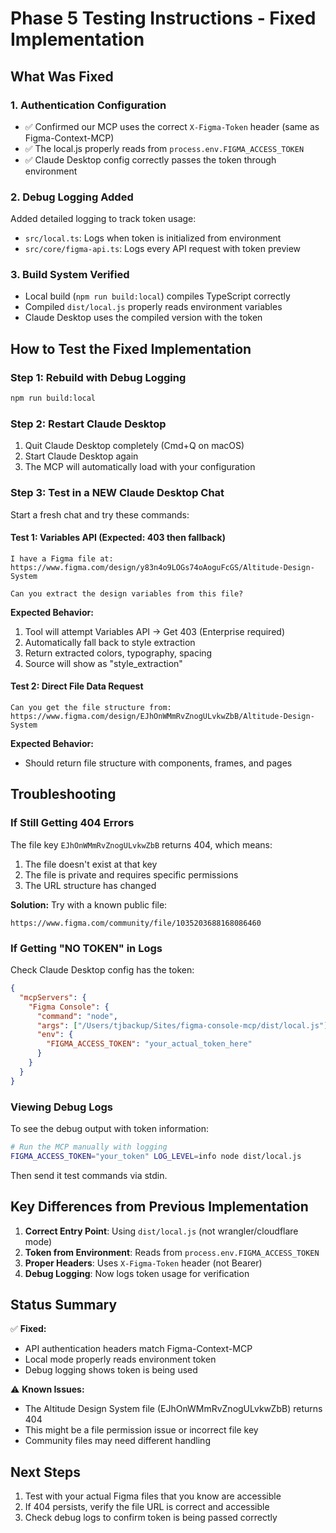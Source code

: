 # Phase 5 Testing Instructions - Fixed Implementation

## What Was Fixed

### 1. Authentication Configuration
- ✅ Confirmed our MCP uses the correct `X-Figma-Token` header (same as Figma-Context-MCP)
- ✅ The local.js properly reads from `process.env.FIGMA_ACCESS_TOKEN`
- ✅ Claude Desktop config correctly passes the token through environment

### 2. Debug Logging Added
Added detailed logging to track token usage:
- `src/local.ts`: Logs when token is initialized from environment
- `src/core/figma-api.ts`: Logs every API request with token preview

### 3. Build System Verified
- Local build (`npm run build:local`) compiles TypeScript correctly
- Compiled `dist/local.js` properly reads environment variables
- Claude Desktop uses the compiled version with the token

## How to Test the Fixed Implementation

### Step 1: Rebuild with Debug Logging
```bash
npm run build:local
```

### Step 2: Restart Claude Desktop
1. Quit Claude Desktop completely (Cmd+Q on macOS)
2. Start Claude Desktop again
3. The MCP will automatically load with your configuration

### Step 3: Test in a NEW Claude Desktop Chat
Start a fresh chat and try these commands:

#### Test 1: Variables API (Expected: 403 then fallback)
```
I have a Figma file at:
https://www.figma.com/design/y83n4o9LOGs74oAoguFcGS/Altitude-Design-System

Can you extract the design variables from this file?
```

**Expected Behavior:**
1. Tool will attempt Variables API → Get 403 (Enterprise required)
2. Automatically fall back to style extraction
3. Return extracted colors, typography, spacing
4. Source will show as "style_extraction"

#### Test 2: Direct File Data Request
```
Can you get the file structure from:
https://www.figma.com/design/EJhOnWMmRvZnogULvkwZbB/Altitude-Design-System
```

**Expected Behavior:**
- Should return file structure with components, frames, and pages

## Troubleshooting

### If Still Getting 404 Errors
The file key `EJhOnWMmRvZnogULvkwZbB` returns 404, which means:
1. The file doesn't exist at that key
2. The file is private and requires specific permissions
3. The URL structure has changed

**Solution:** Try with a known public file:
```
https://www.figma.com/community/file/1035203688168086460
```

### If Getting "NO TOKEN" in Logs
Check Claude Desktop config has the token:
```json
{
  "mcpServers": {
    "Figma Console": {
      "command": "node",
      "args": ["/Users/tjbackup/Sites/figma-console-mcp/dist/local.js"],
      "env": {
        "FIGMA_ACCESS_TOKEN": "your_actual_token_here"
      }
    }
  }
}
```

### Viewing Debug Logs
To see the debug output with token information:
```bash
# Run the MCP manually with logging
FIGMA_ACCESS_TOKEN="your_token" LOG_LEVEL=info node dist/local.js
```

Then send it test commands via stdin.

## Key Differences from Previous Implementation

1. **Correct Entry Point**: Using `dist/local.js` (not wrangler/cloudflare mode)
2. **Token from Environment**: Reads from `process.env.FIGMA_ACCESS_TOKEN`
3. **Proper Headers**: Uses `X-Figma-Token` header (not Bearer)
4. **Debug Logging**: Now logs token usage for verification

## Status Summary

✅ **Fixed:**
- API authentication headers match Figma-Context-MCP
- Local mode properly reads environment token
- Debug logging shows token is being used

⚠️ **Known Issues:**
- The Altitude Design System file (EJhOnWMmRvZnogULvkwZbB) returns 404
- This might be a file permission issue or incorrect file key
- Community files may need different handling

## Next Steps

1. Test with your actual Figma files that you know are accessible
2. If 404 persists, verify the file URL is correct and accessible
3. Check debug logs to confirm token is being passed correctly